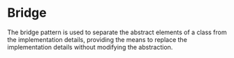 # Bridge
The bridge pattern is used to separate the abstract elements of a class from the implementation details, providing the means to replace the implementation details without modifying the abstraction.

